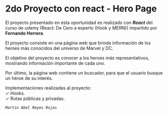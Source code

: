 # 2do Proyecto con react - Hero Page
El proyecto presentado en esta oportunidad es realizado con <b>*React*</b> del curso de udemy (React: De Cero a experto (Hook y MERN)) impartido por <b>Fernando Herrera</b>.

El proyecto consiste en una página web que brinda información de los heroes más conocidos del universo de Marvel y DC.

El objetivo del proyecto es conocer a los heroes más representativos, mostrando información importante de cada uno.

Por último, la página web contiene un buscador, para que el usuario busque un héroe de su interés.
 
Implementaciones realizadas al proyecto: <br>
✓ Hooks. <br>
✓ Rutas públicas y privadas. <br>

*`Martin Abel Reyes Rojas`*
